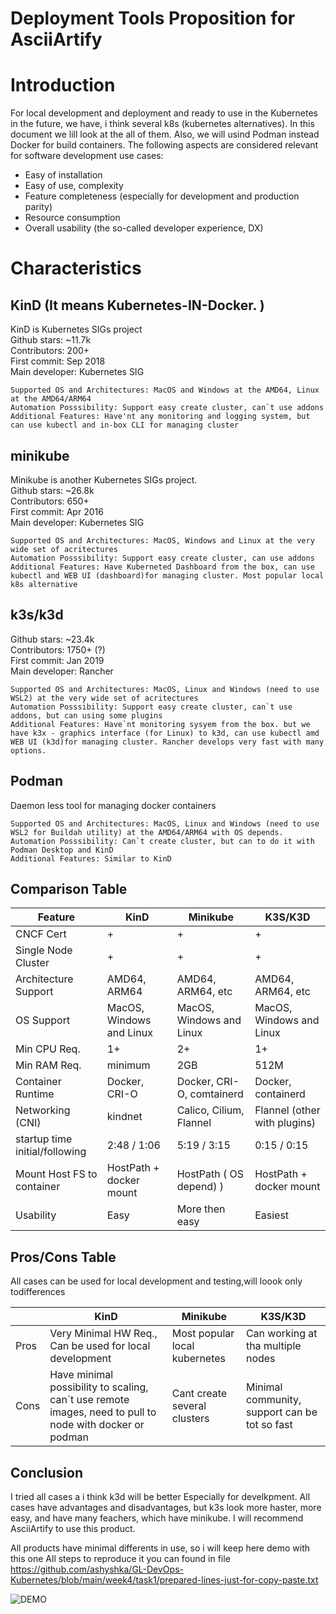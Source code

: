 # Deployment Tools Proposition for AsciiArtify

# Introduction
For local development and  deployment and ready to use in the Kubernetes in the future, we have, i think several k8s (kubernetes alternatives).
In this document we lill look at the all of them. Also, we will usind Podman instead Docker for build containers.
The following aspects are considered relevant for software development use cases:

- Easy of installation
- Easy of use, complexity
- Feature completeness (especially for development and production parity)
- Resource consumption
- Overall usability (the so-called developer experience, DX)

# Characteristics

## KinD (It means Kubernetes-IN-Docker. )

KinD is Kubernetes SIGs project<br>Github stars: ~11.7k<br>Contributors: 200+<br>First commit: Sep 2018<br>Main developer: Kubernetes SIG<br>


	Supported OS and Architectures: MacOS and Windows at the AMD64, Linux at the AMD64/ARM64
    Automation Posssibility: Support easy create cluster, can`t use addons 
    Additional Features: Have'nt any monitoring and logging system, but can use kubectl and in-box CLI for managing cluster

## minikube

Minikube is another Kubernetes SIGs project.  
Github stars: ~26.8k  
Contributors: 650+  
First commit: Apr 2016  
Main developer: Kubernetes SIG  

	Supported OS and Architectures: MacOS, Windows and Linux at the very wide set of acritectures
    Automation Posssibility: Support easy create cluster, can use addons 
    Additional Features: Have Kuberneted Dashboard from the box, can use kubectl and WEB UI (dashboard)for managing cluster. Most popular local k8s alternative

## k3s/k3d

Github stars: ~23.4k  
Contributors: 1750+ (?)  
First commit: Jan 2019  
Main developer: Rancher  

	Supported OS and Architectures: MacOS, Linux and Windows (need to use WSL2) at the very wide set of acritectures
    Automation Posssibility: Support easy create cluster, can`t use addons, but can using some plugins
    Additional Features: Have`nt monitoring sysyem from the box. but we have k3x - graphics interface (for Linux) to k3d, can use kubectl amd WEB UI (k3d)for managing cluster. Rancher develops very fast with many options.

## Podman
Daemon less tool for managing docker containers

	Supported OS and Architectures: MacOS, Linux and Windows (need to use WSL2 for Buildah utility) at the AMD64/ARM64 with OS depends.
    Automation Posssibility: Can`t create cluster, but can to do it with Podman Desktop and KinD
    Additional Features: Similar to KinD

## Comparison Table


| Feature | KinD | Minikube | K3S/K3D |
| ----------- | ----------- | ----------- | ----------- |
| CNCF Cert | + | + | + |
| Single Node Cluster | + | + | + |
| Architecture Support | AMD64, ARM64 | AMD64, ARM64, etc | AMD64, ARM64, etc |
| OS Support | MacOS, Windows and Linux | MacOS, Windows and Linux | MacOS, Windows and Linux |
| Min CPU Req. | 1+ | 2+ | 1+ |
| Min RAM Req. | minimum | 2GB | 512M |
| Container Runtime| Docker, CRI-O | Docker, CRI-O, comtainerd | Docker, containerd |
| Networking (CNI) | kindnet | Calico, Cilium, Flannel | Flannel (other with plugins) |
| startup time initial/following | 2:48 / 1:06 | 5:19 / 3:15 | 0:15 / 0:15 |
| Mount Host FS to container | HostPath + docker mount | HostPath ( OS depend) ) | HostPath + docker mount |
| Usability | Easy | More then easy | Easiest |


## Pros/Cons Table

All cases can be used for local development and testing,will loook only todifferences 

|  | KinD | Minikube | K3S/K3D |
| ----------- | ----------- | ----------- | ----------- |
| Pros | Very Minimal HW Req., Can be used for local development | Most popular local kubernetes | Can working at tha multiple nodes |
| Cons | Have minimal possibility to scaling, can`t use remote images, need to pull to node with docker or podman | Cant create several clusters | Minimal community, support can be tot so fast |

## Conclusion

I tried all cases a i think k3d will be better Especially for develkpment. All cases have advantages and disadvantages, but k3s look more haster, more easy, and have many feachers, which have minikube. I will recommend AsciiArtify to use this product.

All products have minimal differents in use, so i will keep here demo with this one
All steps to reproduce it you can found in file https://github.com/ashyshka/GL-DevOps-Kubernetes/blob/main/week4/task1/prepared-lines-just-for-copy-paste.txt

![DEMO](https://https://github.com/ashyshka/GL-DevOps-Kubernetes/tree/main/week4/task1/doc/k3d_demo.gif)
